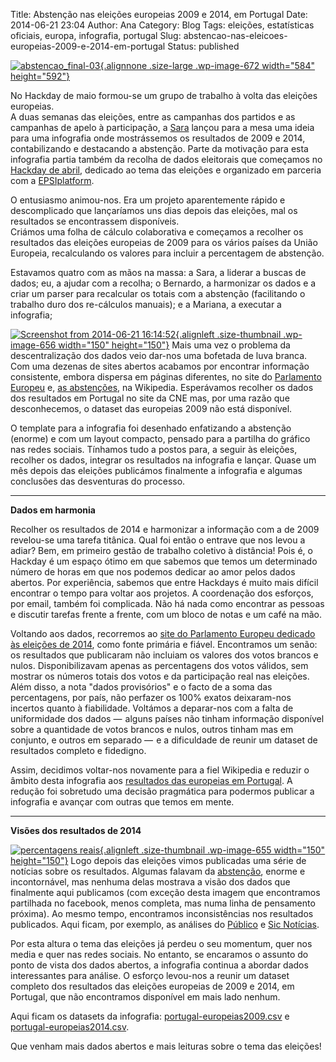 Title: Abstenção nas eleições europeias 2009 e 2014, em Portugal
Date: 2014-06-21 23:04
Author: Ana
Category: Blog
Tags: eleições, estatísticas oficiais, europa, infografia, portugal
Slug: abstencao-nas-eleicoes-europeias-2009-e-2014-em-portugal
Status: published

[![abstencao\_final-03](http://www.transparenciahackday.org/wp-content/uploads/2014/06/abstencao_final-03-e1403389307433-1010x1024.png){.alignnone .size-large .wp-image-672 width="584" height="592"}](http://www.transparenciahackday.org/wp-content/uploads/2014/06/abstencao_final-03.png)

No Hackday de maio formou-se um grupo de trabalho à volta das eleições europeias.  
A duas semanas das eleições, entre as campanhas dos partidos e as campanhas de apelo à participação, a [Sara](http://twitter.com/saritamoreira) lançou para a mesa uma ideia para uma infografia onde mostrássemos os resultados de 2009 e 2014, contabilizando e destacando a abstenção. Parte da motivação para esta infografia partia também da recolha de dados eleitorais que começamos no [Hackday de abril](http://www.transparenciahackday.org/2014/04/12-de-abril-especial-transparencia-hackday-dados-eleitorais/ "12 de Abril: Especial Transparência Hackday Dados Eleitorais"), dedicado ao tema das eleições e organizado em parceria com a [EPSIplatform](http://epsiplatform.eu/ "EPSI Platform").

O entusiasmo animou-nos. Era um projeto aparentemente rápido e descomplicado que lançaríamos uns dias depois das eleições, mal os resultados se encontrassem disponíveis.  
Criámos uma folha de cálculo colaborativa e começamos a recolher os resultados das eleições europeias de 2009 para os vários países da União Europeia, recalculando os valores para incluir a percentagem de abstenção.

Estavamos quatro com as mãos na massa: a Sara, a liderar a buscas de dados; eu, a ajudar com a recolha; o Bernardo, a harmonizar os dados e a criar um parser para recalcular os totais com a abstenção (facilitando o trabalho duro dos re-cálculos manuais); e a Mariana, a executar a infografia;

[![Screenshot from 2014-06-21 16:14:52](http://www.transparenciahackday.org/wp-content/uploads/2014/06/Screenshot-from-2014-06-21-161452-150x150.png){.alignleft .size-thumbnail .wp-image-656 width="150" height="150"}](http://www.transparenciahackday.org/wp-content/uploads/2014/06/Screenshot-from-2014-06-21-161452.png) Mais uma vez o problema da descentralização dos dados veio dar-nos uma bofetada de luva branca. Com uma dezenas de sites abertos acabamos por encontrar informação consistente, embora dispersa em páginas diferentes, no site do [Parlamento Europeu](http://www.europarl.europa.eu/aboutparliament/en/00082fcd21/Results-by-country-%282009%29.html?tab=22 "European Parliament, Election Results 2009") e, [as abstenções](https://en.wikipedia.org/wiki/European_elections,_2009#Results "European_elections 2009, Results"), na Wikipedia. Esperávamos recolher os dados dos resultados em Portugal no site da CNE mas, por uma razão que desconhecemos, o dataset das europeias 2009 não está disponível.

O template para a infografia foi desenhado enfatizando a abstenção (enorme) e com um layout compacto, pensado para a partilha do gráfico nas redes sociais. Tínhamos tudo a postos para, a seguir às eleições, recolher os dados, integrar os resultados na infografia e lançar. Quase um mês depois das eleições publicámos finalmente a infografia e algumas conclusões das desventuras do processo.

------------------------------------------------------------------------

**Dados em harmonia**

Recolher os resultados de 2014 e harmonizar a informação com a de 2009 revelou-se uma tarefa titânica. Qual foi então o entrave que nos levou a adiar? Bem, em primeiro gestão de trabalho coletivo à distância! Pois é, o Hackday é um espaço ótimo em que sabemos que temos um determinado número de horas em que nos podemos dedicar ao amor pelos dados abertos. Por experiência, sabemos que entre Hackdays é muito mais difícil encontrar o tempo para voltar aos projetos. A coordenação dos esforços, por email, também foi complicada. Não há nada como encontrar as pessoas e discutir tarefas frente a frente, com um bloco de notas e um café na mão.

Voltando aos dados, recorremos ao [site do Parlamento Europeu dedicado às eleições de 2014](http://www.resultados-eleicoes2014.eu/pt/election-results-2014.html "Eleições Europeias 2014 - EU"), como fonte primária e fiável. Encontramos um senão: os resultados que publicaram não incluiam os valores dos votos brancos e nulos. Disponibilizavam apenas as percentagens dos votos válidos, sem mostrar os números totais dos votos e da participação real nas eleições. Além disso, a nota "dados provisórios" e o facto de a soma das percentagens, por país, não perfazer os 100% exatos deixaram-nos incertos quanto à fiabilidade. Voltámos a deparar-nos com a falta de uniformidade dos dados —  alguns países não tinham informação disponível sobre a quantidade de votos brancos e nulos, outros tinham mas em conjunto, e outros em separado —  e a dificuldade de reunir um dataset de resultados completo e fidedigno.

Assim, decidimos voltar-nos novamente para a fiel Wikipedia e reduzir o âmbito desta infografia aos [resultados das europeias em Portugal](http://pt.wikipedia.org/wiki/Elei%C3%A7%C3%B5es_parlamentares_europeias_de_2014_%28Portugal%29#Resultados "Resultados das Eleições Parlamentares Europeias de 2014 Portugal"). A redução foi sobretudo uma decisão pragmática para podermos publicar a infografia e avançar com outras que temos em mente.

------------------------------------------------------------------------

**Visões dos resultados de 2014**

[![percentagens reais](http://www.transparenciahackday.org/wp-content/uploads/2014/06/percentagens-reais-150x150.jpg){.alignleft .size-thumbnail .wp-image-655 width="150" height="150"}](http://www.transparenciahackday.org/wp-content/uploads/2014/06/percentagens-reais.jpg) Logo depois das eleições vimos publicadas uma série de notícias sobre os resultados. Algumas falavam da [abstenção](http://sicnoticias.sapo.pt/especiais/europeias2014/2014-05-26-votos-brancos-e-nulos-somam-745-ligeira-subida-face-a-2009 "Votos brancos e nulos somam 7,45%, ligeira subida face a 2009 "), enorme e incontornável, mas nenhuma delas mostrava a visão dos dados que finalmente aqui publicamos (com exceção desta imagem que encontramos partilhada no facebook, menos completa, mas numa linha de pensamento próxima). Ao mesmo tempo, encontramos inconsistências nos resultados publicados. Aqui ficam, por exemplo, as análises do [Público](http://www.publico.pt/europeias-2014 "Público: Europeias 2014") e [Sic Notícias](http://sicnoticias.sapo.pt/Infografias/2014-05-25-eleicoes-europeias-resultados-nacionais "Eleições Europeias, Resultados Nacionais 2014").

Por esta altura o tema das eleições já perdeu o seu momentum, quer nos media e quer nas redes sociais. No entanto, se encaramos o assunto do ponto de vista dos dados abertos, a infografia continua a abordar dados interessantes para análise. O esforço levou-nos a reunir um dataset completo dos resultados das eleições europeias de 2009 e 2014, em Portugal, que não encontramos disponível em mais lado nenhum.

Aqui ficam os datasets da infografia: [portugal-europeias2009.csv](http://transparenciahackday.org/wp-content/uploads/2014/portugal-europeias2009.csv) e [portugal-europeias2014.csv](http://transparenciahackday.org/wp-content/uploads/2014/portugal-europeias2014.csv).

Que venham mais dados abertos e mais leituras sobre o tema das eleições!
